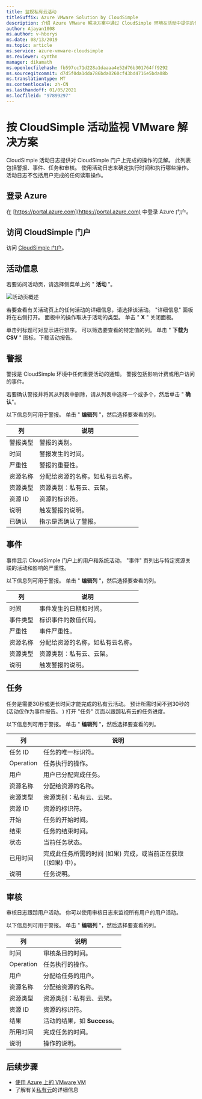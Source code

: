 ```yaml
---
title: 监视私有云活动
titleSuffix: Azure VMware Solution by CloudSimple
description: 介绍 Azure VMware 解决方案中通过 CloudSimple 环境在活动中提供的信息，包括警报、事件、任务和审核。
author: Ajayan1008
ms.author: v-hborys
ms.date: 08/13/2019
ms.topic: article
ms.service: azure-vmware-cloudsimple
ms.reviewer: cynthn
manager: dikamath
ms.openlocfilehash: fb597cc71d228a1daaaa4e52d76b301764ff9292
ms.sourcegitcommit: d7d5f0da1dda786bda0260cf43bd4716e5bda08b
ms.translationtype: MT
ms.contentlocale: zh-CN
ms.lasthandoff: 01/05/2021
ms.locfileid: "97899297"
---
```

# <a name="monitor-vmware-solution-by-cloudsimple-activity"></a>按 CloudSimple 活动监视 VMware 解决方案

CloudSimple 活动日志提供对 CloudSimple 门户上完成的操作的见解。  此列表包括警报、事件、任务和审核。  使用活动日志来确定执行时间和执行哪些操作。  活动日志不包括用户完成的任何读取操作。

## <a name="sign-in-to-azure"></a>登录 Azure

在 [https://portal.azure.com](https://portal.azure.com) 中登录 Azure 门户。

## <a name="access-the-cloudsimple-portal"></a>访问 CloudSimple 门户

访问 [CloudSimple 门户](access-cloudsimple-portal.md)。

## <a name="activity-information"></a>活动信息

若要访问活动页，请选择侧菜单上的 " **活动** "。

![活动页概述](media/activity-page-overview.png)

若要查看有关活动页上的任何活动的详细信息，请选择该活动。 "详细信息" 面板将在右侧打开。 面板中的操作取决于活动的类型。 单击 " **X** " 关闭面板。

单击列标题可对显示进行排序。  可以筛选要查看的特定值的列。  单击 " **下载为 CSV** " 图标，下载活动报告。

## <a name="alerts"></a>警报

警报是 CloudSimple 环境中任何重要活动的通知。  警报包括影响计费或用户访问的事件。

若要确认警报并将其从列表中删除，请从列表中选择一个或多个，然后单击 " **确认**"。

以下信息列可用于警报。 单击 " **编辑列** "，然后选择要查看的列。

| 列 | 说明 |
------------ | ------------- |
| 警报类型 | 警报的类别。|
| 时间 | 警报发生的时间。 |
| 严重性 | 警报的重要性。|
| 资源名称 | 分配给资源的名称，如私有云名称。 |
| 资源类型 | 资源类别：私有云、云架。 |
| 资源 ID | 资源的标识符。 |
| 说明 | 触发警报的说明。 |
| 已确认 | 指示是否确认了警报。 |

## <a name="events"></a>事件

事件显示 CloudSimple 门户上的用户和系统活动。 "事件" 页列出与特定资源关联的活动和影响的严重性。

以下信息列可用于警报。 单击 " **编辑列** "，然后选择要查看的列。

| 列 | 说明 |
------------ | ------------- |
| 时间 | 事件发生的日期和时间。 |
| 事件类型 | 标识事件的数值代码。 |
| 严重性 | 事件严重性。|
| 资源名称 | 分配给资源的名称，如私有云名称。 |
| 资源类型 | 资源类别：私有云、云架。 |
| 说明 | 触发警报的说明。 |

## <a name="tasks"></a>任务

任务是需要30秒或更长时间才能完成的私有云活动。 预计所需时间不到30秒的 (活动仅作为事件报告。 ) 打开 "任务" 页面以跟踪私有云的任务进度。

以下信息列可用于警报。 单击 " **编辑列** "，然后选择要查看的列。

| 列 | 说明 |
------------ | ------------- |
| 任务 ID | 任务的唯一标识符。 |
| Operation | 任务执行的操作。 |
| 用户 | 用户已分配完成任务。 |
| 资源名称 | 分配给资源的名称。 |
| 资源类型 | 资源类别：私有云、云架。 |
| 资源 ID | 资源的标识符。 |
| 开始 | 任务的开始时间。 |
| 结束 | 任务的结束时间。 |
| 状态 | 当前任务状态。 |
| 已用时间 | 完成此任务所需的时间 (如果) 完成，或当前正在获取 (（如果) 中）。 |
| 说明 | 任务说明。 |

## <a name="audit"></a>审核

审核日志跟踪用户活动。 你可以使用审核日志来监视所有用户的用户活动。

以下信息列可用于警报。 单击 " **编辑列** "，然后选择要查看的列。

| 列 | 说明 |
------------ | ------------- |
| 时间 | 审核条目的时间。 |
| Operation | 任务执行的操作。 |
| 用户 | 分配给任务的用户。 |
| 资源名称 | 分配给资源的名称。 |
| 资源类型 | 资源类别：私有云、云架。 |
| 资源 ID | 资源的标识符。 |
| 结果 | 活动的结果，如 **Success**。 |
| 所用时间 | 完成任务的时间。 |
| 说明 | 操作的说明。 |

## <a name="next-steps"></a>后续步骤

* [使用 Azure 上的 VMware VM](quickstart-create-vmware-virtual-machine.md)
* 了解有关[私有云](cloudsimple-private-cloud.md)的详细信息
